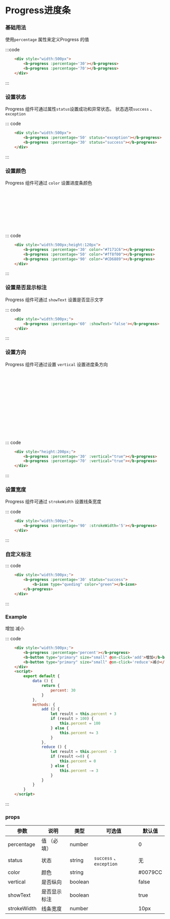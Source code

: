 # Progress进度条
### 基础用法
使用```percentage``` 属性来定义Progress 的值

<div class="example">
    <div class="example-box">
        <div style="width:500px">
            <b-progress :percentage='30'></b-progress>
            <b-progress :percentage='100'></b-progress>
        </div>
    </div>

:::code
```html
    <div style="width:500px">
        <b-progress :percentage='30'></b-progress>
        <b-progress :percentage='70'></b-progress>
    </div>
```
:::
</div>


### 设置状态
Progress 组件可通过属性```status```设置成功和异常状态。
状态选项```success``` 、```exception```

<div class="example">
    <div class="example-box">
        <div style="width:500px">
            <b-progress :percentage='50' status="exception"></b-progress>
            <b-progress :percentage='30' status="success"></b-progress>
        </div>
    </div>

::: code
```html
    <div style="width:500px">
        <b-progress :percentage='50' status="exception"></b-progress>
        <b-progress :percentage='30' status="success"></b-progress>
    </div>
```
:::
</div>

### 设置颜色
Progress 组件可通过 ```color``` 设置进度条颜色

<div class="example">
    <div class="example-box">
        <div style="width:500px;height:120px">
            <b-progress :percentage='30' color="#7171C6"></b-progress>
            <b-progress :percentage='50' color="#ff8f00"></b-progress>
            <b-progress :percentage='90' color="#CD6889"></b-progress>
        </div>
    </div>

::: code
```html
    <div style="width:500px;height:120px">
        <b-progress :percentage='30' color="#7171C6"></b-progress>
        <b-progress :percentage='50' color="#ff8f00"></b-progress>
        <b-progress :percentage='90' color="#CD6889"></b-progress>
    </div>
```
:::
</div>

### 设置是否显示标注
Progress 组件可通过 ```showText``` 设置是否显示文字

<div class="example">
    <div class="example-box">
        <div style="width:500px;">
            <b-progress :percentage='60' :showText='false'></b-progress>
        </div>
    </div>

::: code
```html
    <div style="width:500px;">
        <b-progress :percentage='60' :showText='false'></b-progress>
    </div>
```
:::
</div>

### 设置方向
Progress 组件可通过设置 ```vertical``` 设置进度条方向


<div class="example">
    <div class="example-box">
        <div style="height:200px;">
            <b-progress :percentage='30' :vertical="true"></b-progress>
            <b-progress :percentage='70' :vertical="true"></b-progress>
        </div>
    </div>

::: code
```html
    <div style="height:200px;">
        <b-progress :percentage='30' :vertical="true"></b-progress>
        <b-progress :percentage='70' :vertical="true"></b-progress>
    </div>
```
:::
</div>


### 设置宽度
Progress 组件可通过 ```strokeWidth``` 设置线条宽度

<div class="example">
    <div class="example-box">
        <div style="width:500px;">
            <b-progress :percentage='90' :strokeWidth='5'></b-progress>
        </div>
    </div>

::: code
```html
    <div style="width:500px;">
        <b-progress :percentage='90' :strokeWidth='5'></b-progress>
    </div>
```
:::
</div>

### 自定义标注

<div class="example">
    <div class="example-box">
        <div style="width:500px;">
            <b-progress :percentage='30' status="success">
                <b-icon type="queding" color="green"></b-icon>
            </b-progress>
        </div>
    </div>

::: code
```html
    <div style="width:500px;">
        <b-progress :percentage='30' status="success">
            <b-icon type="queding" color="green"></b-icon>
        </b-progress>
    </div>
```
:::
</div>

### Example

<div class="example">
    <div class="example-box">
        <div style="width:500px;">
            <b-progress :percentage='percent'></b-progress>
            <b-button size="small" @on-click='add'>增加</b-button>
            <b-button size="small" @on-click='reduce'>减小</b-button>
        </div>
        <script>
            export default {
                data () {
                    return {
                        percent: 30
                    }
                },
                methods: {
                    add () {
                        let result = this.percent + 3
                        if (result > 100) {
                            this.percent = 100
                        } else {
                            this.percent +=3
                        }
                    },
                    reduce () {
                        let result = this.percent - 3
                        if (result <0) {
                            this.percent = 0
                        } else {
                            this.percent -=3
                        }
                    }
                }
            }
        </script>
    </div>
    
::: code
```html
    <div style="width:500px;">
        <b-progress :percentage='percent'></b-progress>
        <b-button type="primary" size="small" @on-click='add'>增加</b-button>
        <b-button type="primary" size="small" @on-click='reduce'>减小</b-button>
    </div>
    <script>
        export default {
            data () {
                return {
                    percent: 30
                }
            },
            methods: {
                add () {
                    let result = this.percent + 3
                    if (result > 100) {
                        this.percent = 100
                    } else {
                        this.percent += 3
                    }
                },
                reduce () {
                    let result = this.percent - 3
                    if (result <=0) {
                        this.percent = 0
                    } else {
                        this.percent -= 3
                    }
                }
            }
        }
    </script>
```
:::
</div>

### props
| 参数      | 说明    | 类型      | 可选值       | 默认值   |
|---------- |-------- |---------- |-------------  |-------- |
| percentage     | 值 （必填）  | number  |         |    0   |
| status     | 状态   | string    |   `success` 、`exception`|     无  |
| color     | 颜色   | string    |    |     #0079CC  |
| vertical     | 是否纵向   | boolean    |    |     false  |
| showText     | 是否显示标注   | boolean    |    |     true  |
| strokeWidth     | 线条宽度   | 	number    |   |     10px  |
